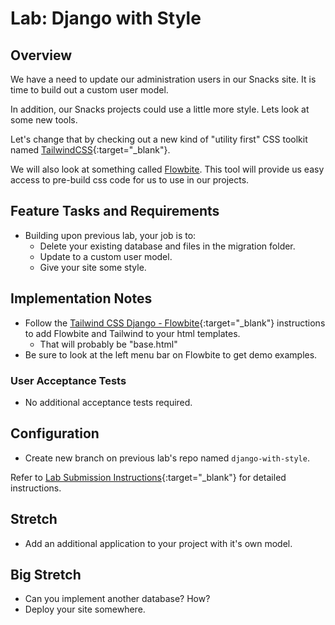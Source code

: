 # Lab: Django with Style

## Overview

We have a need to update our administration users in our Snacks site. It is time to build out a custom user model.

In addition, our Snacks projects could use a little more style. Lets look at some new tools.

Let's change that by checking out a new kind of "utility first" CSS toolkit named [TailwindCSS](https://tailwindcss.com/){:target="_blank"}.

We will also look at something called [Flowbite](https://flowbite.com/). This tool will provide us easy access to pre-build css code for us to use in our projects.

## Feature Tasks and Requirements

- Building upon previous lab, your job is to:
  - Delete your existing database and files in the migration folder.
  - Update to a custom user model.
  - Give your site some style.

## Implementation Notes

- Follow the [Tailwind CSS Django - Flowbite](https://flowbite.com/docs/getting-started/django/){:target="_blank"} instructions to add Flowbite and Tailwind to your html templates.
  - That will probably be "base.html"
- Be sure to look at the left menu bar on Flowbite to get demo examples.

### User Acceptance Tests

- No additional acceptance tests required.

## Configuration

- Create new branch on previous lab's repo named `django-with-style`.

Refer to [Lab Submission Instructions](../../../reference/submission-instructions/labs/){:target="_blank"} for detailed instructions.

## Stretch

- Add an additional application to your project with it's own model.


## Big Stretch
- Can you implement another database?  How?
- Deploy your site somewhere.
